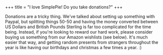 +++
title = "I love SimplePie! Do you take donations?"
+++

Donations are a tricky thing. We've talked about setting up something with Paypal, but splitting things 50-50 and having the money converted between US Dollars and British Pounds Sterling is far too complicated for the time being. Instead, if you're looking to reward our hard work, please consider buying us something from our Amazon wishlists (see below). It's much easier that way, and getting random presents from strangers throughout the year is like having our birthdays and christmas a few times a year. :)
